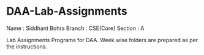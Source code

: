 # DAA-Lab-Assignments

Name : Siddhant Bohra
Branch : CSE(Core)
Section : A

Lab Assignments Programs for DAA.
Week wise folders are prepared as per the instructions.

